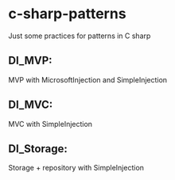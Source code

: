 # c-sharp-patterns
Just some practices for patterns in C sharp

## DI_MVP:

MVP with MicrosoftInjection and SimpleInjection

## DI_MVC:

MVC with SimpleInjection
## DI_Storage:

Storage + repository with SimpleInjection